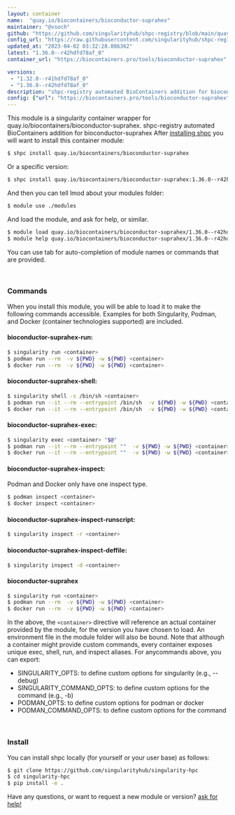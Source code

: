 ```yaml
---
layout: container
name:  "quay.io/biocontainers/bioconductor-suprahex"
maintainer: "@vsoch"
github: "https://github.com/singularityhub/shpc-registry/blob/main/quay.io/biocontainers/bioconductor-suprahex/container.yaml"
config_url: "https://raw.githubusercontent.com/singularityhub/shpc-registry/main/quay.io/biocontainers/bioconductor-suprahex/container.yaml"
updated_at: "2023-04-02 03:32:28.086362"
latest: "1.36.0--r42hdfd78af_0"
container_url: "https://biocontainers.pro/tools/bioconductor-suprahex"

versions:
 - "1.32.0--r41hdfd78af_0"
 - "1.36.0--r42hdfd78af_0"
description: "shpc-registry automated BioContainers addition for bioconductor-suprahex"
config: {"url": "https://biocontainers.pro/tools/bioconductor-suprahex", "maintainer": "@vsoch", "description": "shpc-registry automated BioContainers addition for bioconductor-suprahex", "latest": {"1.36.0--r42hdfd78af_0": "sha256:62e7a03c4c23869224658e3ea378b1ec21ccf0c0bd92d876f7f9b3f6c5a8dc74"}, "tags": {"1.32.0--r41hdfd78af_0": "sha256:144cf3309edc7828bacb40d2258a90af6bdf1ff287321bb7cc59ad12334bab4b", "1.36.0--r42hdfd78af_0": "sha256:62e7a03c4c23869224658e3ea378b1ec21ccf0c0bd92d876f7f9b3f6c5a8dc74"}, "docker": "quay.io/biocontainers/bioconductor-suprahex"}
---
```


This module is a singularity container wrapper for quay.io/biocontainers/bioconductor-suprahex.
shpc-registry automated BioContainers addition for bioconductor-suprahex
After [installing shpc](#install) you will want to install this container module:


```bash
$ shpc install quay.io/biocontainers/bioconductor-suprahex
```

Or a specific version:

```bash
$ shpc install quay.io/biocontainers/bioconductor-suprahex:1.36.0--r42hdfd78af_0
```

And then you can tell lmod about your modules folder:

```bash
$ module use ./modules
```

And load the module, and ask for help, or similar.

```bash
$ module load quay.io/biocontainers/bioconductor-suprahex/1.36.0--r42hdfd78af_0
$ module help quay.io/biocontainers/bioconductor-suprahex/1.36.0--r42hdfd78af_0
```

You can use tab for auto-completion of module names or commands that are provided.

<br>

### Commands

When you install this module, you will be able to load it to make the following commands accessible.
Examples for both Singularity, Podman, and Docker (container technologies supported) are included.

#### bioconductor-suprahex-run:

```bash
$ singularity run <container>
$ podman run --rm  -v ${PWD} -w ${PWD} <container>
$ docker run --rm  -v ${PWD} -w ${PWD} <container>
```

#### bioconductor-suprahex-shell:

```bash
$ singularity shell -s /bin/sh <container>
$ podman run --it --rm --entrypoint /bin/sh  -v ${PWD} -w ${PWD} <container>
$ docker run --it --rm --entrypoint /bin/sh  -v ${PWD} -w ${PWD} <container>
```

#### bioconductor-suprahex-exec:

```bash
$ singularity exec <container> "$@"
$ podman run --it --rm --entrypoint ""  -v ${PWD} -w ${PWD} <container> "$@"
$ docker run --it --rm --entrypoint ""  -v ${PWD} -w ${PWD} <container> "$@"
```

#### bioconductor-suprahex-inspect:

Podman and Docker only have one inspect type.

```bash
$ podman inspect <container>
$ docker inspect <container>
```

#### bioconductor-suprahex-inspect-runscript:

```bash
$ singularity inspect -r <container>
```

#### bioconductor-suprahex-inspect-deffile:

```bash
$ singularity inspect -d <container>
```



#### bioconductor-suprahex

```bash
$ singularity run <container>
$ podman run --rm  -v ${PWD} -w ${PWD} <container>
$ docker run --rm  -v ${PWD} -w ${PWD} <container>
```


In the above, the `<container>` directive will reference an actual container provided
by the module, for the version you have chosen to load. An environment file in the
module folder will also be bound. Note that although a container
might provide custom commands, every container exposes unique exec, shell, run, and
inspect aliases. For anycommands above, you can export:

 - SINGULARITY_OPTS: to define custom options for singularity (e.g., --debug)
 - SINGULARITY_COMMAND_OPTS: to define custom options for the command (e.g., -b)
 - PODMAN_OPTS: to define custom options for podman or docker
 - PODMAN_COMMAND_OPTS: to define custom options for the command

<br>

### Install

You can install shpc locally (for yourself or your user base) as follows:

```bash
$ git clone https://github.com/singularityhub/singularity-hpc
$ cd singularity-hpc
$ pip install -e .
```

Have any questions, or want to request a new module or version? [ask for help!](https://github.com/singularityhub/singularity-hpc/issues)
